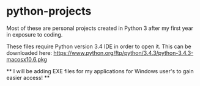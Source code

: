 # python-projects

Most of these are personal projects created in Python 3 after my first year in exposure to coding.

These files require Python version 3.4 IDE in order to open it. 
  This can be downloaded here: https://www.python.org/ftp/python/3.4.3/python-3.4.3-macosx10.6.pkg

** I will be adding EXE files for my applications for Windows user's to gain easier access! **

